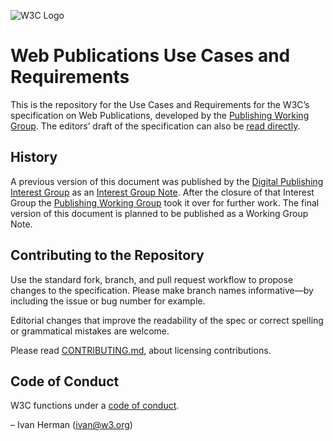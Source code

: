 ![W3C Logo](https://www.w3.org/Icons/w3c_home)

# Web Publications Use Cases and Requirements

This is the repository for the Use Cases and Requirements for the W3C’s specification on Web Publications, developed by the [Publishing Working Group](https://www.w3.org/publishing/groups/publ-wg/). The editors’ draft of the specification can also be [read directly](https://w3c.github.io/dpub-pwp-ucr/).

## History

A previous version of this document was published by the [Digital Publishing Interest Group](https://www.w3.org/dpub/IG) as an <a href="https://www.w3.org/TR/2017/NOTE-pwp-ucr-20170502/">Interest Group Note</a>. After the closure of that Interest Group the [Publishing Working Group](https://www.w3.org/publishing/groups/publ-wg/) took it over for further work. The final version of this document is planned to be published as a Working Group Note.

## Contributing to the Repository

Use the standard fork, branch, and pull request workflow to propose changes to the specification. Please make branch names informative—by including the issue or bug number for example.

Editorial changes that improve the readability of the spec or correct spelling or grammatical mistakes are welcome.

Please read [CONTRIBUTING.md](CONTRIBUTING.md), about licensing contributions.

## Code of Conduct

W3C functions under a [code of conduct](https://www.w3.org/Consortium/cepc/).

– Ivan Herman (ivan@w3.org)
